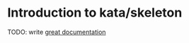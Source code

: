 # Introduction to kata/skeleton

TODO: write [great documentation](http://jacobian.org/writing/what-to-write/)
